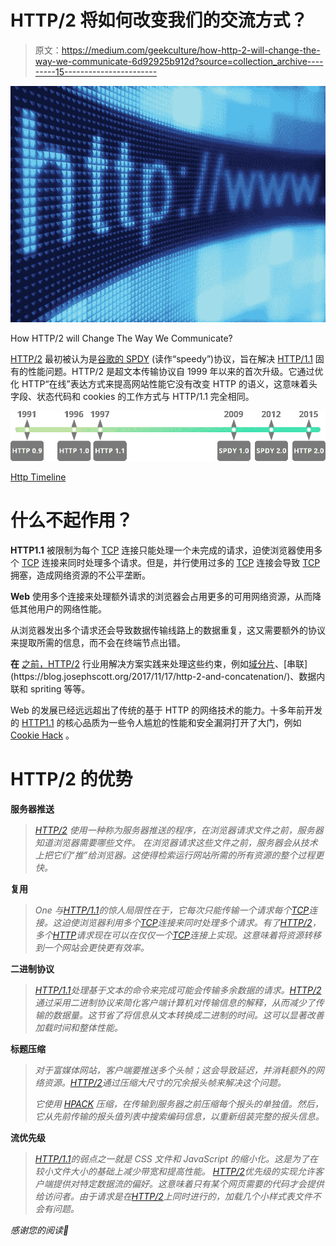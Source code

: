 # HTTP/2 将如何改变我们的交流方式？

> 原文：<https://medium.com/geekculture/how-http-2-will-change-the-way-we-communicate-6d92925b912d?source=collection_archive---------15----------------------->

![](img/1e11d656fee511815dfea407d9b9a75e.png)

How HTTP/2 will Change The Way We Communicate?

[HTTP/2](https://www.w3.org/Protocols/HTTP/HTTP2.html) 最初被认为是[谷歌的 SPDY](https://developers.google.com/web/fundamentals/performance/http2) (读作“speedy”)协议，旨在解决 [HTTP/1.1](https://www.w3.org/Protocols/rfc2616/rfc2616.html) 固有的性能问题。HTTP/2 是超文本传输协议自 1999 年以来的首次升级。它通过优化 HTTP“在线”表达方式来提高网站性能它没有改变 HTTP 的语义，这意味着头字段、状态代码和 cookies 的工作方式与 HTTP/1.1 完全相同。

![](img/f3e0b574646a49399ea837c90c20d978.png)

[Http Timeline](https://www.w3.org/Protocols/Timeline.html)

# 什么不起作用？

**HTTP1.1** 被限制为每个 [TCP](http://w3schools.sinsixx.com/tcpip/tcpip_intro.asp.htm) 连接只能处理一个未完成的请求，迫使浏览器使用多个 [TCP](http://w3schools.sinsixx.com/tcpip/tcpip_intro.asp.htm) 连接来同时处理多个请求。但是，并行使用过多的 [TCP](http://w3schools.sinsixx.com/tcpip/tcpip_intro.asp.htm) 连接会导致 [TCP](http://w3schools.sinsixx.com/tcpip/tcpip_intro.asp.htm) 拥塞，造成网络资源的不公平垄断。

**Web** 使用多个连接来处理额外请求的浏览器会占用更多的可用网络资源，从而降低其他用户的网络性能。

从浏览器发出多个请求还会导致数据传输线路上的数据重复，这又需要额外的协议来提取所需的信息，而不会在终端节点出错。

**在** [之前，HTTP/2](https://www.w3.org/Protocols/HTTP/HTTP2.html) 行业用解决方案实践来处理这些约束，例如[域分片](https://www.keycdn.com/support/domain-sharding#:~:text=Domain%20sharding%20is%20a%20technique,website%20by%20using%20multiple%20domains.&text=Web%20browsers%20traditionally%20place%20limits,(between%202%2D16).)、[串联](https://blog.josephscott.org/2017/11/17/http-2-and-concatenation/)、数据内联和 spriting 等等。

Web 的发展已经远远超出了传统的基于 HTTP 的网络技术的能力。十多年前开发的 [HTTP1.1](https://www.w3.org/Protocols/rfc2616/rfc2616.html) 的核心品质为一些令人尴尬的性能和安全漏洞打开了大门，例如 [Cookie Hack](https://book.hacktricks.xyz/pentesting-web/hacking-with-cookies) 。

# HTTP/2 的优势

**服务器推送**

> [*HTTP/2*](https://developers.google.com/web/fundamentals/performance/http2) *使用一种称为服务器推送的程序，在浏览器请求文件之前，服务器知道浏览器需要哪些文件。
> 在浏览器请求这些文件之前，服务器会从技术上把它们“推”给浏览器。这使得检索运行网站所需的所有资源的整个过程更快。*

**复用**

> *One* *与*[*HTTP/1.1*](https://www.w3.org/Protocols/rfc2616/rfc2616.html)*的惊人局限性在于，它每次只能传输一个请求每个*[*TCP*](http://w3schools.sinsixx.com/tcpip/default.asp.htm)*连接。这迫使浏览器利用多个*[*TCP*](http://w3schools.sinsixx.com/tcpip/default.asp.htm)*连接来同时处理多个请求。有了*[*HTTP/2*](https://www.w3.org/Protocols/HTTP/HTTP2.html)*，多个*[*HTTP*](https://en.wikipedia.org/wiki/Hypertext_Transfer_Protocol)*请求现在可以在仅仅一个*[*TCP*](https://en.wikipedia.org/wiki/Transmission_Control_Protocol)*连接上实现。这意味着将资源转移到一个网站会更快更有效率。*

**二进制协议**

> [*HTTP/1.1*](https://tools.ietf.org/html/rfc2616)*处理基于文本的命令来完成可能会传输多余数据的请求。*[*HTTP/2*](https://developers.google.com/web/fundamentals/performance/http2)*通过采用二进制协议来简化客户端计算机对传输信息的解释，从而减少了传输的数据量。这节省了将信息从文本转换成二进制的时间。这可以显著改善加载时间和整体性能。*

**标题压缩**

> *对于富媒体网站，客户端要推送多个头帧；这会导致延迟，并消耗额外的网络资源。*[*HTTP/2*](https://developers.google.com/web/fundamentals/performance/http2)*通过压缩大尺寸的冗余报头帧来解决这个问题。*
> 
> *它使用* [*HPACK*](https://livebook.manning.com/book/http2-in-action/chapter-8/) *压缩，在传输到服务器之前压缩每个报头的单独值。然后，它从先前传输的报头值列表中搜索编码信息，以重新组装完整的报头信息。*

**流优先级**

> *[*HTTP/1.1*](https://tools.ietf.org/html/rfc2616)*的弱点之一就是 CSS 文件和 JavaScript 的缩小化。这是为了在较小文件大小的基础上减少带宽和提高性能。* [*HTTP/2*](https://developers.google.com/web/fundamentals/performance/http2)*优先级的实现允许客户端提供对特定数据流的偏好。这意味着只有某个网页需要的代码才会提供给访问者。由于请求是在*[*HTTP/2*](https://developers.google.com/web/fundamentals/performance/http2)*上同时进行的，加载几个小样式表文件不会有问题。**

*感谢您的阅读💜*